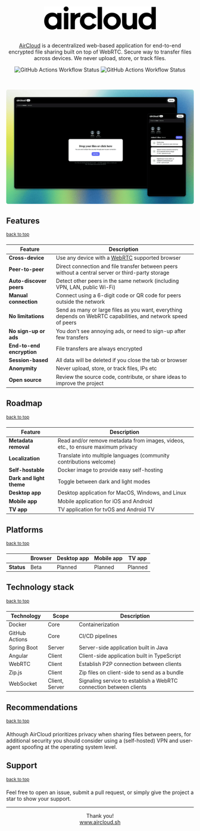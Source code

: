 <a name="top"></a>

<div align="center">
<a href="https://github.com/m8ke/aircloud">
    <picture>
        <source media="(prefers-color-scheme: dark)" srcset="docs/aircloud-white.svg">
        <source media="(prefers-color-scheme: light)" srcset="docs/aircloud-black.svg">
        <img alt="AirCloud" src="docs/aircloud-black.svg">
    </picture>
</a>

<br>
<br>

<p>
<a href="https://aircloud.sh" target="_blank">AirCloud</a> is a decentralized web-based application for end-to-end encrypted file sharing built on top of WebRTC. Secure
way to transfer files across devices. We never upload, store, or track files.
</p>

![GitHub Actions Workflow Status](https://img.shields.io/github/actions/workflow/status/m8ke/aircloud/client-ci.yml?label=Client%20CI&style=flat-square)
![GitHub Actions Workflow Status](https://img.shields.io/github/actions/workflow/status/m8ke/aircloud/server-ci.yml?label=Server%20CI&style=flat-square)
</div>

<br>

![aircloud-cover.png](docs/aircloud-cover.png)

## Features

<sup><a href="#top">back to top</a></sup>

| Feature                   | Description                                                                                                    |
|---------------------------|----------------------------------------------------------------------------------------------------------------|
| **Cross-device**          | Use any device with a [WebRTC](https://developer.mozilla.org/en-US/docs/Web/API/WebRTC_API) supported browser  |
| **Peer-to-peer**          | Direct connection and file transfer between peers without a central server or third-party storage              |
| **Auto-discover peers**   | Detect other peers in the same network (including VPN, LAN, public Wi-Fi)                                      |
| **Manual connection**     | Connect using a 6-digit code or QR code for peers outside the network                                          |
| **No limitations**        | Send as many or large files as you want, everything depends on WebRTC capabilities, and network speed of peers |
| **No sign-up or ads**     | You don't see annoying ads, or need to sign-up after few transfers                                             |
| **End-to-end encryption** | File transfers are always encrypted                                                                            |
| **Session-based**         | All data will be deleted if you close the tab or browser                                                       |
| **Anonymity**             | Never upload, store, or track files, IPs etc                                                                   |
| **Open source**           | Review the source code, contribute, or share ideas to improve the project                                      |

## Roadmap

<sup><a href="#top">back to top</a></sup>

| Feature                  | Description                                                                      |
|--------------------------|----------------------------------------------------------------------------------|
| **Metadata removal**     | Read and/or remove metadata from images, videos, etc., to ensure maximum privacy |
| **Localization**         | Translate into multiple languages (community contributions welcome)              |
| **Self-hostable**        | Docker image to provide easy self-hosting                                        |
| **Dark and light theme** | Toggle between dark and light modes                                              |
| **Desktop app**          | Desktop application for MacOS, Windows, and Linux                                |
| **Mobile app**           | Mobile application for iOS and Android                                           |
| **TV app**               | TV application for tvOS and Android TV                                           |

## Platforms

<sup><a href="#top">back to top</a></sup>

|            | **Browser** | **Desktop app** | **Mobile app** | **TV app** |
|------------|-------------|-----------------|----------------|------------|
| **Status** | Beta        | Planned         | Planned        | Planned    |

## Technology stack

<sup><a href="#top">back to top</a></sup>

| Technology     | Scope          | Description                                                        |
|----------------|----------------|--------------------------------------------------------------------|
| Docker         | Core           | Containerization                                                   |
| GitHub Actions | Core           | CI/CD pipelines                                                    |
| Spring Boot    | Server         | Server-side application built in Java                              |
| Angular        | Client         | Client-side application built in TypeScript                        |
| WebRTC         | Client         | Establish P2P connection between clients                           |
| Zip.js         | Client         | Zip files on client-side to send as a bundle                       |
| WebSocket      | Client, Server | Signaling service to establish a WebRTC connection between clients |

## Recommendations

<sup><a href="#top">back to top</a></sup>

Although AirCloud prioritizes privacy when sharing files between peers, for additional security you should consider
using a (self-hosted) VPN and user-agent spoofing at the operating system level.

## Support

<sup><a href="#top">back to top</a></sup>

Feel free to open an issue, submit a pull request, or simply give the project a star to show your support.

___

<p align="center">
Thank you!
<br>
<a href="https://aircloud.sh" target="_blank">www.aircloud.sh</a>
</p>
